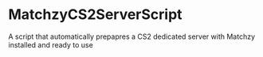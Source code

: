 # MatchzyCS2ServerScript
A script that automatically prepapres a CS2 dedicated server with Matchzy installed and ready to use
